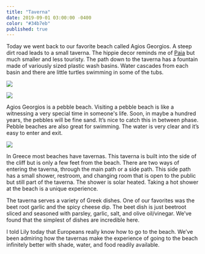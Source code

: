 ```yaml
---
title: "Taverna"
date: 2019-09-01 03:00:00 -0400
color: "#34b7eb"
published: true
---
```


Today we went back to our favorite beach called Agios Georgios. A steep dirt road leads to a small taverna. The hippie decor reminds me of [Paia](https://en.wikipedia.org/wiki/Paia,_Hawaii) but much smaller and less touristy. The path down to the taverna has a fountain made of variously sized plastic wash basins. Water cascades from each basin and there are little turtles swimming in some of the tubs.

![](https://files.elliott.computer/images/agios-georgios-fountain.jpg)

![](https://files.elliott.computer/images/agios-georgios-turtle.jpg)

Agios Georgios is a pebble beach. Visiting a pebble beach is like a witnessing a very special time in someone's life. Soon, in maybe a hundred years, the pebbles will be fine sand. It’s nice to catch this in between phase. Pebble beaches are also great for swimming. The water is very clear and it’s easy to enter and exit.

![](https://files.elliott.computer/images/agios-georgios-water.jpg)

In Greece most beaches have tavernas. This taverna is built into the side of the cliff but is only a few feet from the beach. There are two ways of entering the taverna, through the main path or a side path. This side path has a small shower, restroom, and changing room that is open to the public but still part of the taverna. The shower is solar heated. Taking a hot shower at the beach is a unique experience.

The taverna serves a variety of Greek dishes. One of our favorites was the beet root garlic and the spicy cheese dip. The beet dish is just beetroot sliced and seasoned with parsley, garlic, salt, and olive oil/vinegar. We’ve found that the simplest of dishes are incredible here.

I told Lily today that Europeans really know how to go to the beach. We’ve been admiring how the tavernas make the experience of going to the beach infinitely better with shade, water, and food readily available.

<!-- Lately I’ve been thinking about the infrastructure and in different cities. Last month, when I was in Osaka, city infrastructure was also on my mind. In Japan the trains are extremely accessible but also things like biking are much safer and easier to do than in New York. Through out Osaka, the sidewalks are wide and have a median. One side is for walking while the other is for bikes. The ability to bike on the sidewalk makes biking in the city so much easier and safer.

In Greece, they have their own unique transportation differences too. Cars are the preferred mode of transit through out much of the country and the surrounding islands. On the main highways and even on side streets drivers will drive in the shoulder of the road. Almost everyone does this. It seems that the shoulder acts as a slow lane since most highways in Greece only have one lane. Drivers that want to go faster will pass drivers that are hanging in the shoulder lane. At first this approach to driving (driving half off the road) is somewhat frightening, but soon I realized that it is useful for drivers in a rush and eliminates much of the stress of driving at the speed limit on the highway. There’s also a heightened awareness when driving on the side of the road. Often a tree will reach into the shoulder and you’ll have to move back into the regular lane. -->
